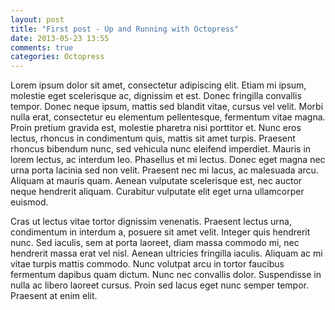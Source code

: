 ```yaml
---
layout: post
title: "First post - Up and Running with Octopress"
date: 2013-05-23 13:55
comments: true
categories: Octopress
---
```


Lorem ipsum dolor sit amet, consectetur adipiscing elit. Etiam mi ipsum, molestie eget scelerisque ac, dignissim et est. Donec fringilla convallis tempor. Donec neque ipsum, mattis sed blandit vitae, cursus vel velit. Morbi nulla erat, consectetur eu elementum pellentesque, fermentum vitae magna. Proin pretium gravida est, molestie pharetra nisi porttitor et. Nunc eros lectus, rhoncus in condimentum quis, mattis sit amet turpis. Praesent rhoncus bibendum nunc, sed vehicula nunc eleifend imperdiet. Mauris in lorem lectus, ac interdum leo. Phasellus et mi lectus. Donec eget magna nec urna porta lacinia sed non velit. Praesent nec mi lacus, ac malesuada arcu. Aliquam at mauris quam. Aenean vulputate scelerisque est, nec auctor neque hendrerit aliquam. Curabitur vulputate elit eget urna ullamcorper euismod.

Cras ut lectus vitae tortor dignissim venenatis. Praesent lectus urna, condimentum in interdum a, posuere sit amet velit. Integer quis hendrerit nunc. Sed iaculis, sem at porta laoreet, diam massa commodo mi, nec hendrerit massa erat vel nisl. Aenean ultricies fringilla iaculis. Aliquam ac mi vitae turpis mattis commodo. Nunc volutpat arcu in tortor faucibus fermentum dapibus quam dictum. Nunc nec convallis dolor. Suspendisse in nulla ac libero laoreet cursus. Proin sed lacus eget nunc semper tempor. Praesent at enim elit.